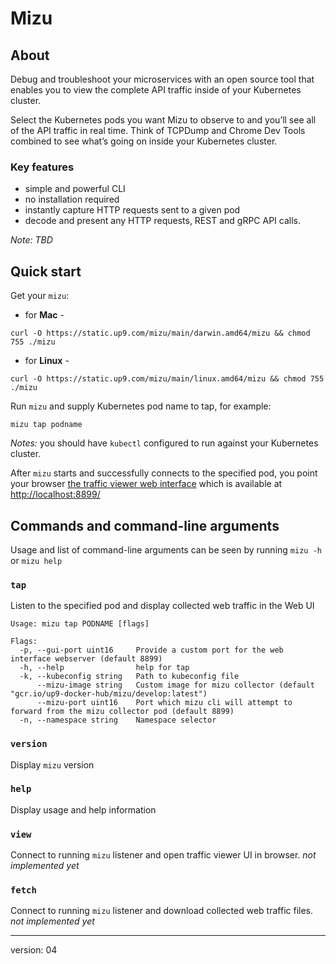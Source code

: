 # Mizu

## About

Debug and troubleshoot your microservices with an open source tool that enables you to view the complete API traffic inside of your Kubernetes cluster. 

Select the Kubernetes pods you want Mizu to observe to and you’ll see all of the API traffic in real time. Think of TCPDump and Chrome Dev Tools combined to see what’s going on inside your Kubernetes cluster.


### Key features
* simple and powerful CLI
* no installation required
* instantly capture HTTP requests sent to a given pod
* decode and present any HTTP requests, REST and gRPC API calls.

_Note: TBD_

## Quick start
Get your `mizu`:

- for **Mac** - 
```
curl -O https://static.up9.com/mizu/main/darwin.amd64/mizu && chmod 755 ./mizu
```

- for **Linux** - 
```
curl -O https://static.up9.com/mizu/main/linux.amd64/mizu && chmod 755 ./mizu
```


Run `mizu` and supply Kubernetes pod name to tap, for example:

```
mizu tap podname
```

_Notes:_ you should have `kubectl` configured to run against your Kubernetes cluster.

After `mizu` starts and successfully connects to the specified pod, you point your browser [the traffic viewer web interface](http://localhost:8899/) which is available at [http://localhost:8899/](http://localhost:8899/) 



## Commands and command-line arguments
Usage and list of command-line arguments can be seen by running `mizu -h` or `mizu help`

### `tap`
Listen to the specified pod and display collected web traffic in the Web UI

```
Usage: mizu tap PODNAME [flags]

Flags:
  -p, --gui-port uint16     Provide a custom port for the web interface webserver (default 8899)
  -h, --help                help for tap
  -k, --kubeconfig string   Path to kubeconfig file
      --mizu-image string   Custom image for mizu collector (default "gcr.io/up9-docker-hub/mizu/develop:latest")
      --mizu-port uint16    Port which mizu cli will attempt to forward from the mizu collector pod (default 8899)
  -n, --namespace string    Namespace selector
```

### `version`
Display `mizu` version

### `help`
Display usage and help information

### `view`
Connect to running `mizu` listener and open traffic viewer UI in browser.
_not implemented yet_


### `fetch`
Connect to running `mizu` listener and download collected web traffic files.
_not implemented yet_


---
version: 04
